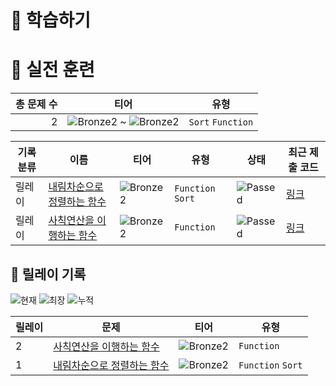 # 📖 학습하기

# 🥇 실전 훈련
|총 문제 수|티어|유형|
|---:|---|---|
|2|![Bronze2][b2] ~ ![Bronze2][b2]|`Sort` `Function`|

|기록분류|이름|티어|유형|상태|최근 제출 코드|
|---|---|---|---|---|---|
|릴레이|[내림차순으로 정렬하는 함수](https://www.codetree.ai/training-field/search/problems/functions-sorted-in-descending-order)|![Bronze2][b2]|`Function` `Sort`|![Passed][passed]|[링크](https://github.com/Park-EunBi/codetree-TILs/blob/main/240319/%EB%82%B4%EB%A6%BC%EC%B0%A8%EC%88%9C%EC%9C%BC%EB%A1%9C%20%EC%A0%95%EB%A0%AC%ED%95%98%EB%8A%94%20%ED%95%A8%EC%88%98/functions-sorted-in-descending-order.py)|
|릴레이|[사칙연산을 이행하는 함수](https://www.codetree.ai/training-field/search/problems/functions-that-carry-out-four-factor-operations)|![Bronze2][b2]|`Function`|![Passed][passed]|[링크](https://github.com/Park-EunBi/codetree-TILs/blob/main/240319/%EC%82%AC%EC%B9%99%EC%97%B0%EC%82%B0%EC%9D%84%20%EC%9D%B4%ED%96%89%ED%95%98%EB%8A%94%20%ED%95%A8%EC%88%98/functions-that-carry-out-four-factor-operations.py)|


## 🏃 릴레이 기록
![현재](https://img.shields.io/badge/현재_릴레이-2-%235cb85c.svg?for-the-badge)
![최장](https://img.shields.io/badge/최장_릴레이-2-%23E34F26.svg?for-the-badge)
![누적](https://img.shields.io/badge/누적_릴레이-2-%2300599C.svg?for-the-badge)

|릴레이|문제|티어|유형|
|---|---|---|---|
|2|[사칙연산을 이행하는 함수](https://www.codetree.ai/training-field/search/problems/functions-that-carry-out-four-factor-operations)|![Bronze2][b2]|`Function`|
|1|[내림차순으로 정렬하는 함수](https://www.codetree.ai/training-field/search/problems/functions-sorted-in-descending-order)|![Bronze2][b2]|`Function` `Sort`|










[b5]: https://img.shields.io/badge/Bronze_5-%235D3E31.svg
[b4]: https://img.shields.io/badge/Bronze_4-%235D3E31.svg
[b3]: https://img.shields.io/badge/Bronze_3-%235D3E31.svg
[b2]: https://img.shields.io/badge/Bronze_2-%235D3E31.svg
[b1]: https://img.shields.io/badge/Bronze_1-%235D3E31.svg
[s5]: https://img.shields.io/badge/Silver_5-%23394960.svg
[s4]: https://img.shields.io/badge/Silver_4-%23394960.svg
[s3]: https://img.shields.io/badge/Silver_3-%23394960.svg
[s2]: https://img.shields.io/badge/Silver_2-%23394960.svg
[s1]: https://img.shields.io/badge/Silver_1-%23394960.svg
[g5]: https://img.shields.io/badge/Gold_5-%23FFC433.svg
[g4]: https://img.shields.io/badge/Gold_4-%23FFC433.svg
[g3]: https://img.shields.io/badge/Gold_3-%23FFC433.svg
[g2]: https://img.shields.io/badge/Gold_2-%23FFC433.svg
[g1]: https://img.shields.io/badge/Gold_1-%23FFC433.svg
[p5]: https://img.shields.io/badge/Platinum_5-%2376DDD8.svg
[p4]: https://img.shields.io/badge/Platinum_4-%2376DDD8.svg
[p3]: https://img.shields.io/badge/Platinum_3-%2376DDD8.svg
[p2]: https://img.shields.io/badge/Platinum_2-%2376DDD8.svg
[p1]: https://img.shields.io/badge/Platinum_1-%2376DDD8.svg
[passed]: https://img.shields.io/badge/Passed-%23009D27.svg
[failed]: https://img.shields.io/badge/Failed-%23D24D57.svg
[easy]: https://img.shields.io/badge/쉬움-%235cb85c.svg?for-the-badge
[medium]: https://img.shields.io/badge/보통-%23FFC433.svg?for-the-badge
[hard]: https://img.shields.io/badge/어려움-%23D24D57.svg?for-the-badge